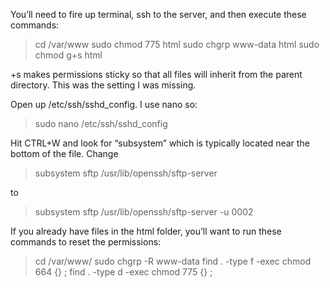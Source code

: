 You’ll need to fire up terminal, ssh to the server, and then execute these commands:

> cd /var/www
sudo chmod 775 html
sudo chgrp www-data html
sudo chmod g+s html

+s makes permissions sticky so that all files will inherit from the parent directory. This was the setting I was missing.

Open up /etc/ssh/sshd_config. I use nano so:


>sudo nano /etc/ssh/sshd_config

Hit CTRL+W and look for “subsystem” which is typically located near the bottom of the file. Change

> subsystem sftp /usr/lib/openssh/sftp-server

to 

> subsystem sftp /usr/lib/openssh/sftp-server -u 0002

If you already have files in the html folder, you’ll want to run these commands to reset the permissions:

> cd /var/www/
sudo chgrp -R www-data
find . -type f -exec chmod 664 {} \;
find . -type d -exec chmod 775 {} \;
